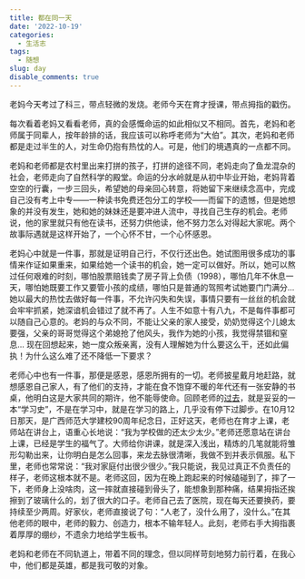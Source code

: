 ```yaml
---
title: 都在同一天
date: '2022-10-19'
categories:
  - 生活志
tags:
  - 随想
slug: day
disable_comments: true
---
```


老妈今天考过了科三，带点轻微的发烧。老师今天在育才授课，带点拇指的戳伤。

每次看着老妈又看看老师，真的会感慨命运的如此相似又不相同。首先，老妈和老师属于同辈人，按年龄排的话，我应该可以称呼老师为“大伯”。其次，老妈和老师都是走过半生的人，对生命仍抱有热忱的人。可是，他们的境遇真的一点都不同。

老妈和老师都是农村里出来打拼的孩子，打拼的途径不同，老妈走向了鱼龙混杂的社会，老师走向了自然科学的殿堂。命运的分水岭就是从初中毕业开始，老妈背着空空的行囊，一步三回头，希望她的母亲回心转意，将她留下来继续念高中，完成自己没有考上中专——一种读书免费还包分工的学校——而留下的遗憾，但是她想象的并没有发生，她和她的妹妹还是要冲进人流中，寻找自己生存的机会。老师说，他的家里就只有他在读书，还努力供他读，他不努力怎么对得起大家呢。两个故事际遇就是这样开始了，一个心怀不甘，一个心怀感恩。

老妈心中就是一件事，那就是证明自己行，不仅行还出色。她试图用很多成功的事情来作证如果重来，如果给她一个读书的机会，她一定可以做好。所以，她可以熬过任何艰难的时刻，哪怕股票赔钱卖了房子背上负债（1998），哪怕几年不休息一天，哪怕她既要工作又要管小孩的成绩，哪怕只是普通的驾照考试她要门门满分... 她以最大的热忱去做好每一件事，不允许闪失和失误，事情只要有一丝丝的机会就会牢牢抓紧，她深谙机会错过了就不再了。人生不如意十有八九，不是每件事都可以随自己心意的。老妈的与众不同，不能让父亲的家人接受，奶奶觉得这个儿媳太要强，父亲的哥哥觉得这个弟媳抢了他风头，我作为她的小孩，我觉得禁锢和窒息... 现在回想起来，她一度众叛亲离，没有人理解她为什么要这么干，还如此偏执！为什么这么难了还不降低一下要求？

老师心中也有一件事，那便是感恩，感恩所拥有的一切。老师披星戴月地赶路，就想感恩自己家人，有了他们的支持，才能在食不饱穿不暖的年代还有一张安静的书桌，他明白这是大家共同的期许，他不能辱使命。回顾老师的[过去](https://baike.baidu.com/item/秦永松/8349515?fr=aladdin)，就是妥妥的一本“学习史”，不是在学习中，就是在学习的路上，几乎没有停下过脚步。在10月12日那天，是广西师范大学建校90周年纪念日，正好这天，老师也在育才上课，老师站在讲台上，语重心长地说：“我为学校做的还太少太少。”老师还愿意站在讲台上课，已经是学生的福气了。大师给你讲课，就是深入浅出，精炼的几笔就能将雏形勾勒出来，让你明白是怎么回事，来龙去脉很清晰，我做不到并表示佩服。私下里，老师也常常说：“我对家庭付出很少很少。”我只能说，我见过真正不负责任的样子，老师这根本就不是。老师这回，因为在晚上跑起来的时候磕碰到了，摔了一下，老师身上没啥肉，这一摔就直接碰到骨头了，能想象到那种痛，结果拇指还挨擦到了玻璃什么的，划了很大的口子。老师自己去了医院，现在每天还要换药，要持续至少两周。好家伙，老师直接说了句：“人老了，没什么用了，没什么。”在其他老师的眼中，老师的毅力、创造力，根本不输年轻人。此刻，老师右手大拇指裹着厚厚的绷纱，不遗余力地给学生板书。

老妈和老师在不同轨道上，带着不同的理念，但以同样苛刻地努力前行着，在我心中，他们都是英雄，都是我可敬的对象。

<!--
哪种苦更苦，生活的苦？学术的苦？我觉得是心里苦更苦。所以希望他们心中不苦。
-->